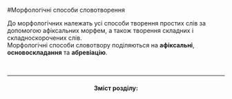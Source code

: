 #Морфологічні способи словотворення

До морфологічних належать усі способи творення простих слів за допомогою афіксальних морфем, а також творення складних і складноскорочених слів.<br>
Морфологічні способи словотвору поділяються на <b>афіксальні</b>, <b>основоскладання</b> та <b>абревіацію</b>.


<br>
<hr>
<center><h4>Зміст розділу:</h4></center>

